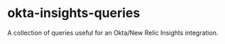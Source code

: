 # okta-insights-queries

A collection of queries useful for an Okta/New Relic Insights integration.

